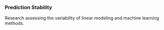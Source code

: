 ### Prediction Stability

Research assessing the variability of linear modeling and machine learning methods. 
